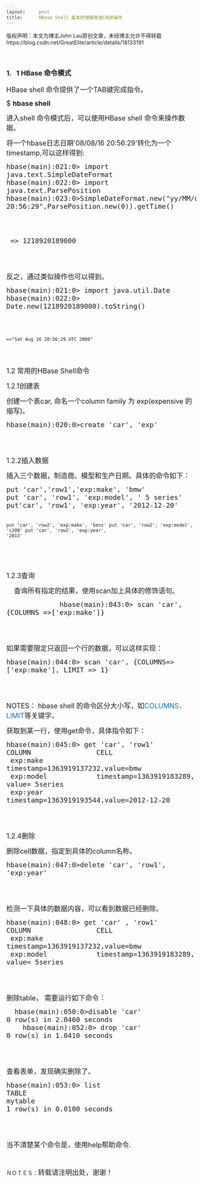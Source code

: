 ```yaml
---
layout:     post
title:      HBase Shell 基本的增删改查CRUD操作
---
```

<div id="article_content" class="article_content clearfix csdn-tracking-statistics" data-pid="blog" data-mod="popu_307" data-dsm="post">
								<div class="article-copyright">
					版权声明：本文为博主John Lau原创文章，未经博主允许不得转载					https://blog.csdn.net/GreatElite/article/details/18133191				</div>
								            <link rel="stylesheet" href="https://csdnimg.cn/release/phoenix/template/css/ck_htmledit_views-f76675cdea.css">
						<div class="htmledit_views" id="content_views">
                
<h2><span style="font-size:18px;"><img src="https://img-blog.csdn.net/20140111095132921?watermark/2/text/aHR0cDovL2Jsb2cuY3Nkbi5uZXQvR3JlYXRFbGl0ZQ==/font/5a6L5L2T/fontsize/400/fill/I0JBQkFCMA==/dissolve/70/gravity/SouthEast" alt=""><br></span></h2>
<h2><span style="font-size:18px;">1.   1 HBase 命令模式</span></h2>
<p><span style="font-size:18px;">HBase shell 命令提供了一个TAB键完成指令。</span></p>
<p><span style="font-size:18px;">$ <strong>hbase shell</strong></span></p>
<p><span style="font-size:18px;">进入shell 命令模式后，可以使用HBase shell 命令来操作数据。</span></p>
<p><span style="font-size:18px;">将一个hbase日志日期'08/08/16 20:56:29'转化为一个timestamp,可以这样得到:</span></p>
<p></p>
<pre><code class="language-plain"><span style="font-size:18px;">hbase(main):021:0&gt; import java.text.SimpleDateFormat
hbase(main):022:0&gt; import java.text.ParsePosition
hbase(main):023:0&gt;SimpleDateFormat.new("yy/MM/ddHH:mm:ss").parse("08/08/16 20:56:29",ParsePosition.new(0)).getTime()</span></code></pre><span style="font-size:18px;"><br><br></span>
<p></p>
<p></p>
<pre><code class="language-plain"><span style="font-size:18px;"> =&gt; 1218920189000</span></code></pre><span style="font-size:18px;"><br><br></span>
<p></p>
<p><span style="font-size:18px;">反之，通过类似操作也可以得到。</span></p>
<p></p>
<pre><code class="language-plain"><span style="font-size:18px;">hbase(main):021:0&gt; import java.util.Date
hbase(main):022:0&gt; Date.new(1218920189000).toString()</span></code></pre><span style="font-size:18px;"><br><br></span>
<p></p>
<p></p>
<pre><code class="language-plain">=&gt;"Sat Aug 16 20:56:29 UTC 2008"</code></pre><br><br><p></p>
<p><span style="font-size:18px;">1.2 常用的HBase Shell命令</span></p>
<p><span style="font-size:18px;">1.2.1创建表</span></p>
<p><span style="font-size:18px;">创建一个表car, 命名一个column family 为 exp(expensive 的缩写)。</span></p>
<p></p>
<pre><code class="language-plain"><span style="font-size:18px;">hbase(main):020:0&gt;create 'car', 'exp'</span></code></pre><span style="font-size:18px;"><br><br></span>
<p></p>
<p><span style="font-size:18px;">1.2.2插入数据</span></p>
<p><span style="font-size:18px;">插入三个数据，制造商、模型和生产日期。具体的命令如下：</span></p>
<p></p>
<pre><code class="language-plain"><span style="font-size:18px;">put 'car','row1','exp:make', 'bmw'
put 'car', 'row1', 'exp:model', ' 5 series'
put'car', 'row1', 'exp:year', '2012-12-20'
 
put 'car', 'row2', 'exp:make', 'benz'
put 'car', 'row2', 'exp:model', 'c200'
put 'car', 'row2', 'exp:year', '2013'</span></code></pre><span style="font-size:18px;"><br><br></span>
<p></p>
<p><span style="font-size:18px;">1.2.3查询</span></p>
<p><span style="font-size:18px;">    查询所有指定的结果，使用scan加上具体的修饰语句。</span></p>
<p></p>
<pre><code class="language-plain"><span style="font-size:18px;">             hbase(main):043:0&gt; scan 'car', {COLUMNS =&gt;['exp:make']}</span></code></pre><span style="font-size:18px;"><br><br></span>
<p></p>
<p><span style="font-size:18px;">如果需要限定只返回一个行的数据，可以这样实现：</span></p>
<p></p>
<pre><code class="language-plain"><span style="font-size:18px;">hbase(main):044:0&gt; scan 'car', {COLUMNS=&gt; ['exp:make'], LIMIT =&gt; 1}</span></code></pre><span style="font-size:18px;"><br><br></span>
<p></p>
<p><span style="font-size:18px;">NOTES： hbase shell 的命令区分大小写，如<span style="color:#0070C0;">COLUMNS</span><span style="color:#0070C0;">，</span><span style="color:#0070C0;"> LIMIT</span>等关键字。</span></p>
<p><span style="font-size:18px;">获取到某一行，使用get命令，具体指令如下：</span></p>
<p></p>
<pre><code class="language-plain"><span style="font-size:18px;">hbase(main):045:0&gt; get 'car', 'row1'
COLUMN                CELL                                                     
 exp:make             timestamp=1363919137232,value=bmw                       
 exp:model            timestamp=1363919183289, value= 5series                 
 exp:year             timestamp=1363919193544,value=2012-12-20</span></code></pre><span style="font-size:18px;"><br><br></span>
<p></p>
<p><span style="font-size:18px;">1.2.4删除</span></p>
<p><span style="font-size:18px;">删除cell数据，指定到具体的column名称。</span></p>
<p></p>
<pre><code class="language-plain"><span style="font-size:18px;">hbase(main):047:0&gt;delete 'car', 'row1', 'exp:year'</span></code></pre><span style="font-size:18px;"><br><br></span>
<p></p>
<p><span style="font-size:18px;">检测一下具体的数据内容，可以看到数据已经删除。</span></p>
<p></p>
<pre><code class="language-plain"><span style="font-size:18px;">hbase(main):048:0&gt; get 'car' , 'row1'
COLUMN                CELL                                                     
 exp:make             timestamp=1363919137232,value=bmw                       
 exp:model            timestamp=1363919183289, value= 5series</span></code></pre><span style="font-size:18px;"><br><br></span>
<p></p>
<p><span style="font-size:18px;">删除table， 需要运行如下命令：</span></p>
<p></p>
<pre><code class="language-plain"><span style="font-size:18px;">  hbase(main):050:0&gt;disable 'car'
0 row(s) in 2.0460 seconds
    hbase(main):052:0&gt; drop 'car'
0 row(s) in 1.0410 seconds</span></code></pre><span style="font-size:18px;"><br><br></span>
<p></p>
<p><span style="font-size:18px;">查看表单，发现确实删除了。</span></p>
<p></p>
<pre><code class="language-plain"><span style="font-size:18px;">hbase(main):053:0&gt; list
TABLE                                                                          
mytable                                                                        
1 row(s) in 0.0100 seconds</span></code></pre><span style="font-size:18px;"><br><br></span>
<p></p>
<p><span style="font-size:18px;">当不清楚某个命令是，使用help帮助命令.</span></p>
<p><span style="font-size:18px;"><br></span></p>
<p>ＮＯＴＥＳ：<span style="font-family:Georgia, Utopia, 'Palatino Linotype', Palatino, serif;font-size:18px;line-height:26px;">转载请注明出处，谢谢！</span></p>
            </div>
                </div>